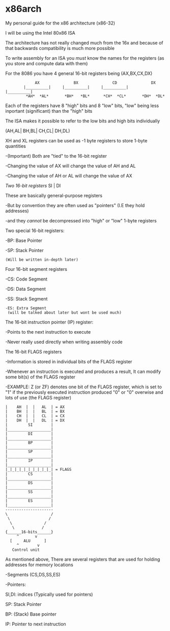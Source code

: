 # x86arch
My personal guide for the x86 architecture
(x86-32)



I will be using the Intel 80x86 ISA

The architecture has not really changed much from the 16x and because of that backwards compatibility is much more possible

To write assembly for an ISA you *must* know the names for the registers (as you store and compute data with them)

For the 8086 you have 4 general 16-bit registers being (AX,BX,CX,DX)

                 AX               BX               CD               DX   
            |__________|     |__________|     |__________|     |__________|
             *AH*  *AL*       *BH*   *BL*      *CH*  *CL*       *DH*  *DL*


Each of the registers have 8 "high" bits and 8 "low" bits, "low" being less inportant (significant) than the "high" bits

The ISA makes it possible to refer to the low bits and high bits individually

(AH,AL| BH,BL| CH,CL| DH,DL)

XH and XL registers can be used as -1 byte registers to store 1-byte quantities

 -(Important) Both are "tied" to the 16-bit register
 
  -Changing the value of AX will change the value of AH and AL
  
   -Changing the value of AH or AL will change the value of AX
   

*Two 16-bit registers*
 SI      |      DI

These are basically general-purpose registers 

 -But by convention they are often used as "pointers" (I.E they hold addresses)
 
  -and they *cannot* be decompressed into "high" or "low" 1-byte registers
  

Two special 16-bit registers:

 -BP: Base Pointer
 
  -SP: Stack Pointer
  
    (Will be written in-depth later)

Four 16-bit segment registers

 -CS: Code Segment
 
  -DS: Data Segment
  
   -SS: Stack Segment
   
    -ES: Extra Segment
     (will be talked about later but wont be used much)

The 16-bit instruction pointer (IP) register:

 -Points to the next instruction to execute
 
  -Never really used directly when writing assembly code

The 16-bit FLAGS registers

 -Information is stored in individual bits of the FLAGS register
 
  -Whenever an instruction is executed and produces a result, It can modify some bit(s) of the FLAGS register
  
   -EXAMPLE: Z (or ZF) denotes one bit of the FLAGS register, which is set to "1" if the previously executed instruction produced "0" or "0" overwise and lots of use (the FLAGS register)

    |    AH  |  |   AL  | = AX
    |    BH  |  |   BL  | = BX
    |    CH  |  |   CL  | = CX
    |    DH  |  |   DL  | = DX
    |         SI        |
    |___________________|
    |         DI        |
    |___________________|
    |         BP        |
    |___________________|
    |         SP        |
    |___________________|
    |         IP        |
    |___________________|
    |_|_|_|_|_|_|_|_|_|_| = FLAGS
    |         CS        |
    |___________________|
    |         DS        |
    |___________________|
    |         SS        |
    |___________________|
    |         ES        |
    |___________________|
    ---------------------
    \                   /
     \                 /
      \              /
       \            /
    {______16-bits______}
         ^       v
      [     ALU      ]
         ^        v
       Control unit

As mentioned above, There are several registers that are used for holding addresses for memory locations

-Segments (CS,DS,SS,ES)

 -Pointers:
 
 SI,DI: indices (Typically used for pointers)
 
 SP: Stack Pointer
 
 BP: (Stack) Base pointer
 
 IP: Pointer to next instruction
 
